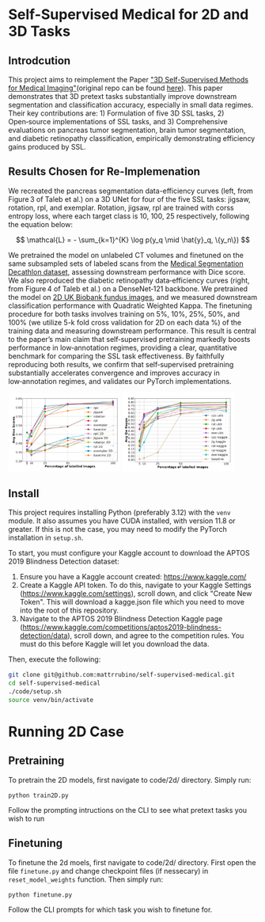 # Self-Supervised Medical for 2D and 3D Tasks


## Introdcution
This project aims to reimplement the Paper ["3D Self-Supervised Methods for Medical Imaging"](https://arxiv.org/abs/2006.03829)(original repo can be found [here](https://github.com/HealthML/self-supervised-3d-tasks)).  This paper demonstrates that 3D pretext tasks substantially improve downstream segmentation and classification accuracy, especially in small data regimes. Their key contributions are: 1) Formulation of five 3D SSL tasks, 2) Open‑source implementations of SSL tasks, and 3) Comprehensive evaluations on pancreas tumor segmentation, brain tumor segmentation, and diabetic retinopathy classification, empirically demonstrating efficiency gains produced by SSL.


## Results Chosen for Re-Implemenation
We recreated the pancreas segmentation data-efficiency curves (left, from Figure 3 of Taleb et al.) on a 3D UNet for four of the five SSL tasks: jigsaw, rotation, rpl, and exemplar. Rotation, jigsaw, rpl are trained with corss entropy loss, where each target class is 10, 100, 25 respectively, following the equation below:

$$
\mathcal{L} = - \sum_{k=1}^{K} \log p(y_q \mid \hat{y}_q, \{y_n\})
$$

We pretrained the model on unlabeled CT volumes and finetuned on the same subsampled sets of labeled scans from the [Medical Segmentation Decathlon dataset](http://medicaldecathlon.com/), assessing downstream performance with Dice score. We also reproduced the diabetic retinopathy data‑efficiency curves (right, from Figure 4 of Taleb et al.) on a DenseNet‑121 backbone. We pretrained the model on [2D UK Biobank fundus images](https://www.kaggle.com/competitions/aptos2019-blindness-detection), and we measured downstream classification performance with Quadratic Weighted Kappa. The finetuning procedure for both tasks involves training on 5%, 10%, 25%, 50%, and 100% (we utilize 5-k fold cross validation for 2D on each data %) of the training data and measuring downstream performance. This result is central to the paper’s main claim that self‑supervised pretraining markedly boosts performance in low‑annotation regimes, providing a clear, quantitative benchmark for comparing the SSL task effectiveness. By faithfully reproducing both results, we confirm that self‑supervised pretraining substantially accelerates convergence and improves accuracy in low‑annotation regimes, and validates our PyTorch implementations.

<p float="left">
  <img src="results/og1.png" width="45%" />
  <img src="results/og2.png" width="45%" />
</p>



## Install
This project requires installing Python (preferably 3.12) with the `venv` module.
It also assumes you have CUDA installed, with version 11.8 or greater. If this is
not the case, you may need to modify the PyTorch installation in `setup.sh`.

To start, you must configure your Kaggle account to download the APTOS 2019 Blindness Detection dataset:

1) Ensure you have a Kaggle account created: https://www.kaggle.com/
2) Create a Kaggle API token. To do this, navigate to your Kaggle Settings (https://www.kaggle.com/settings), scroll down, and click "Create New Token". This will download a kagge.json file which you need to move into the root of this repository.
3) Navigate to the APTOS 2019 Blindness Detection Kaggle page (https://www.kaggle.com/competitions/aptos2019-blindness-detection/data), scroll down, and agree to the competition rules. You must do this before Kaggle will let you download the data.

Then, execute the following:

```bash
git clone git@github.com:mattrrubino/self-supervised-medical.git
cd self-supervised-medical
./code/setup.sh
source venv/bin/activate
```

# Running 2D Case
## Pretraining
To pretrain the 2D models, first navigate to code/2d/ directory. Simply run:

```
python train2D.py
```

Follow the prompting intructions on the CLI to see what pretext tasks you wish to run

## Finetuning
To finetune the 2d moels, first navigate to code/2d/ directory. First open the file `finetune.py` and change checkpoint files (if nessecary) in `reset_model_weights` function. Then simply run:

```
python finetune.py
```

Follow the CLI prompts for which task you wish to finetune for. 







